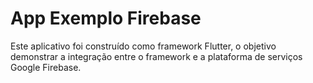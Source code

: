# App Exemplo Firebase

Este aplicativo foi construído como framework Flutter, o objetivo demonstrar a integração entre o framework e a plataforma de serviços Google Firebase.
